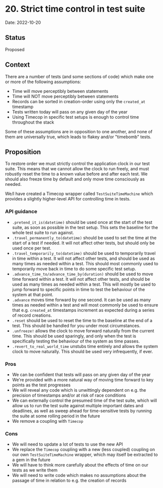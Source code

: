 # 20. Strict time control in test suite

Date: 2022-10-20

## Status

Proposed

## Context

There are a number of tests (and some sections of code) which make one or more of the following assumptions:

- Time will move perceptibly between statements
- Time will NOT move perceptibly between statements
- Records can be sorted in creation-order using only the `created_at` timestamp
- Tests written today will pass on any given day of the year
- Using Timecop in specific test setups is enough to control time throughout the stack

Some of these assumptions are in opposition to one another, and none of them are universally true, which leads to flakey and/or "timebomb" tests.

## Proposition

To restore order we must strictly control the application clock in our test suite.  This means that we cannot allow the clock to run freely, and must robustly reset the time to a known value before and after each test.  We should also freeze time by default and only move time consciously as needed.

We/I have created a Timecop wrapper called `TestSuiteTimeMachine` which provides a slightly higher-level API for controlling time in tests.

### API guidance

- `.pretend_it_is(datetime)` should be used once at the start of the test suite, as soon as possible in the test setup.  This sets the baseline for the whole test suite to run against.
- `.travel_permanently_to(datetime)` should be used to set the time at the start of a test if needed.  It will not affect other tests, but should only be used once per test.
- `.travel_temporarily_to(datetime)` should be used to temporarily travel in time within a test.  It will not affect other tests, and should be used as many times as needed within a test.  This should most commonly used to temporarily move back in time to do some specific test setup.
- `.advance_time_to/advance_time_by(duration)` should be used to move time forward within a test.  It will not affect other tests, and should be used as many times as needed within a test.  This will mostly be used to jump forward to specific points in time to test the behaviour of the system at that point.
- `.advance` moves time forward by one second.  It can be used as many times as needed within a test and will most commonly be used to ensure that e.g. `created_at` timestamps increment as expected during a series of record creations.
- `.reset` should be used to reset the time to the baseline at the end of a test.  This should be handled for you under most circumstances.
- `.unfreeze!` allows the clock to move forward naturally from the current time.  This should be used sparingly, and only when the test is specifically testing the behaviour of the system as time passes.
- `.revert_to_real_world_time` unstubs time entirely and allows the system clock to move naturally.  This should be used very infrequently, if ever.

### Pros

- We can be confident that tests will pass on any given day of the year
- We're provided with a more natural way of moving time forward to key points as the test progresses
- We will reveal any code which is unwittingly dependent on e.g. the precision of timestamps and/or at risk of race conditions
- We can externally control the presumed time of the test suite, which will allow us to run the test suite against multiple important dates and deadlines, as well as sweep ahead for time-sensitive tests by running the suite at some rolling period in the future
- We remove a coupling with `Timecop`

### Cons

- We will need to update a lot of tests to use the new API
- We replace the `Timecop` coupling with a new (less coupled) coupling on our own `TestSuiteTimeMachine` wrapper, which may itself be extracted to a gem in the future
- We will have to think more carefully about the effects of time on our tests as we write them
- We will need to write code which makes no assumptions about the passage of time in relation to e.g. the creation of records

